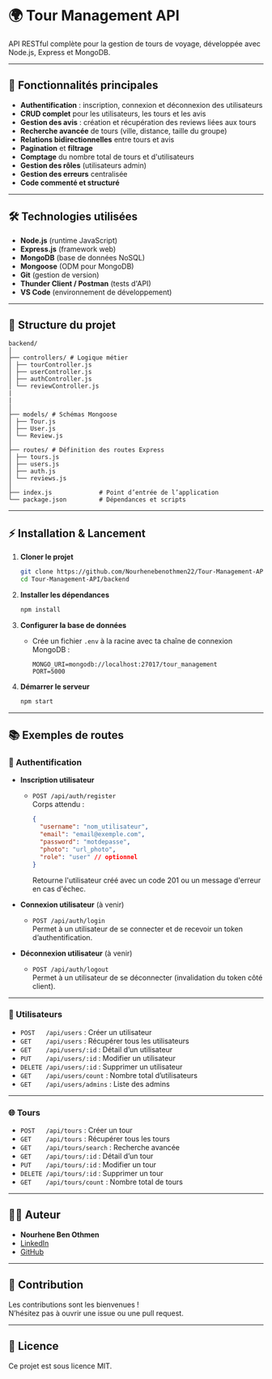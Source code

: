 # 🌍 Tour Management API

API RESTful complète pour la gestion de tours de voyage, développée avec Node.js, Express et MongoDB.

---

## 🚀 Fonctionnalités principales

- **Authentification** : inscription, connexion et déconnexion des utilisateurs
- **CRUD complet** pour les utilisateurs, les tours et les avis
- **Gestion des avis** : création et récupération des reviews liées aux tours
- **Recherche avancée** de tours (ville, distance, taille du groupe)
- **Relations bidirectionnelles** entre tours et avis
- **Pagination** et **filtrage**
- **Comptage** du nombre total de tours et d'utilisateurs
- **Gestion des rôles** (utilisateurs admin)
- **Gestion des erreurs** centralisée
- **Code commenté et structuré**

---

## 🛠️ Technologies utilisées

- **Node.js** (runtime JavaScript)
- **Express.js** (framework web)
- **MongoDB** (base de données NoSQL)
- **Mongoose** (ODM pour MongoDB)
- **Git** (gestion de version)
- **Thunder Client / Postman** (tests d'API)
- **VS Code** (environnement de développement)





---

## 📁 Structure du projet

```
backend/
│
├── controllers/ # Logique métier
│ ├── tourController.js
│ ├── userController.js
│ ├── authController.js
│ └── reviewController.js
|    
|
│
├── models/ # Schémas Mongoose
│ ├── Tour.js
│ ├── User.js
│ └── Review.js
│
├── routes/ # Définition des routes Express
│ ├── tours.js
│ ├── users.js
│ ├── auth.js
│ └── reviews.js 
│
├── index.js             # Point d’entrée de l’application
└── package.json         # Dépendances et scripts
```

---

## ⚡ Installation & Lancement

1. **Cloner le projet**
   ```bash
   git clone https://github.com/Nourhenebenothmen22/Tour-Management-API.git
   cd Tour-Management-API/backend
   ```

2. **Installer les dépendances**
   ```bash
   npm install
   ```

3. **Configurer la base de données**
   - Crée un fichier `.env` à la racine avec ta chaîne de connexion MongoDB :
     ```
     MONGO_URI=mongodb://localhost:27017/tour_management
     PORT=5000
     ```

4. **Démarrer le serveur**
   ```bash
   npm start
   ```

---

## 📚 Exemples de routes

### 🔐 Authentification

- **Inscription utilisateur**
  - `POST /api/auth/register`  
    Corps attendu :
    ```json
    {
      "username": "nom_utilisateur",
      "email": "email@exemple.com",
      "password": "motdepasse",
      "photo": "url_photo",
      "role": "user" // optionnel
    }
    ```
    Retourne l'utilisateur créé avec un code 201 ou un message d'erreur en cas d'échec.

- **Connexion utilisateur** (à venir)
  - `POST /api/auth/login`  
    Permet à un utilisateur de se connecter et de recevoir un token d’authentification.

- **Déconnexion utilisateur** (à venir)
  - `POST /api/auth/logout`  
    Permet à un utilisateur de se déconnecter (invalidation du token côté client).

---

### 🧑 Utilisateurs

- `POST   /api/users`           : Créer un utilisateur
- `GET    /api/users`           : Récupérer tous les utilisateurs
- `GET    /api/users/:id`       : Détail d’un utilisateur
- `PUT    /api/users/:id`       : Modifier un utilisateur
- `DELETE /api/users/:id`       : Supprimer un utilisateur
- `GET    /api/users/count`     : Nombre total d’utilisateurs
- `GET    /api/users/admins`    : Liste des admins

---

### 🌐 Tours

- `POST   /api/tours`           : Créer un tour
- `GET    /api/tours`           : Récupérer tous les tours
- `GET    /api/tours/search`    : Recherche avancée
- `GET    /api/tours/:id`       : Détail d’un tour
- `PUT    /api/tours/:id`       : Modifier un tour
- `DELETE /api/tours/:id`       : Supprimer un tour
- `GET    /api/tours/count`     : Nombre total de tours

---



## 🧑‍💻 Auteur

- **Nourhene Ben Othmen**
- [LinkedIn](https://www.linkedin.com/in/nourhen-ben-othmen-a811ab221)  
- [GitHub](https://github.com/nourhene-ben-othmen)

---

## 📢 Contribution

Les contributions sont les bienvenues !  
N’hésitez pas à ouvrir une issue ou une pull request.

---

## 📝 Licence

Ce projet est sous licence MIT.
